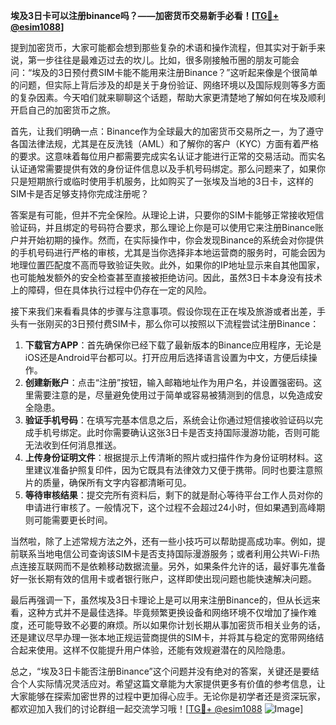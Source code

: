 **埃及3日卡可以注册binance吗？——加密货币交易新手必看！[[TG💪+ @esim1088](https://t.me/s/esim1088)]**

提到加密货币，大家可能都会想到那些复杂的术语和操作流程，但其实对于新手来说，第一步往往是最难迈过去的坎儿。比如，很多刚接触币圈的朋友可能会问：“埃及的3日预付费SIM卡能不能用来注册Binance？”这听起来像是个很简单的问题，但实际上背后涉及的却是关于身份验证、网络环境以及国际规则等多方面的复杂因素。今天咱们就来聊聊这个话题，帮助大家更清楚地了解如何在埃及顺利开启自己的加密货币之旅。

首先，让我们明确一点：Binance作为全球最大的加密货币交易所之一，为了遵守各国法律法规，尤其是在反洗钱（AML）和了解你的客户（KYC）方面有着严格的要求。这意味着每位用户都需要完成实名认证才能进行正常的交易活动。而实名认证通常需要提供有效的身份证件信息以及手机号码绑定。那么问题来了，如果你只是短期旅行或临时使用手机服务，比如购买了一张埃及当地的3日卡，这样的SIM卡是否足够支持你完成注册呢？

答案是有可能，但并不完全保险。从理论上讲，只要你的SIM卡能够正常接收短信验证码，并且绑定的号码符合要求，那么理论上你是可以使用它来注册Binance账户并开始初期的操作。然而，在实际操作中，你会发现Binance的系统会对你提供的手机号码进行严格的审核，尤其是当你选择非本地运营商的服务时，可能会因为地理位置匹配度不高而导致验证失败。此外，如果你的IP地址显示来自其他国家，也可能触发额外的安全检查甚至直接被拒绝访问。因此，虽然3日卡本身没有技术上的障碍，但在具体执行过程中仍存在一定的风险。

接下来我们来看看具体的步骤与注意事项。假设你现在正在埃及旅游或者出差，手头有一张刚买的3日预付费SIM卡，那么你可以按照以下流程尝试注册Binance：

1. **下载官方APP**：首先确保你已经下载了最新版本的Binance应用程序，无论是iOS还是Android平台都可以。打开应用后选择语言设置为中文，方便后续操作。
2. **创建新账户**：点击“注册”按钮，输入邮箱地址作为用户名，并设置强密码。这里需要注意的是，尽量避免使用过于简单或容易被猜测到的信息，以免造成安全隐患。
3. **验证手机号码**：在填写完基本信息之后，系统会让你通过短信接收验证码以完成手机号绑定。此时你需要确认这张3日卡是否支持国际漫游功能，否则可能无法收到任何消息推送。
4. **上传身份证明文件**：根据提示上传清晰的照片或扫描件作为身份证明材料。这里建议准备护照复印件，因为它既具有法律效力又便于携带。同时也要注意照片的质量，确保所有文字内容都清晰可见。
5. **等待审核结果**：提交完所有资料后，剩下的就是耐心等待平台工作人员对你的申请进行审核了。一般情况下，这个过程不会超过24小时，但如果遇到高峰期则可能需要更长时间。

当然啦，除了上述常规方法之外，还有一些小技巧可以帮助提高成功率。例如，提前联系当地电信公司查询该SIM卡是否支持国际漫游服务；或者利用公共Wi-Fi热点连接互联网而不是依赖移动数据流量。另外，如果条件允许的话，最好事先准备好一张长期有效的信用卡或者银行账户，这样即使出现问题也能快速解决问题。

最后再强调一下，虽然埃及3日卡理论上是可以用来注册Binance的，但从长远来看，这种方式并不是最佳选择。毕竟频繁更换设备和网络环境不仅增加了操作难度，还可能导致不必要的麻烦。所以如果你计划长期从事加密货币相关业务的话，还是建议尽早办理一张本地正规运营商提供的SIM卡，并将其与稳定的宽带网络结合起来使用。这样不仅能提升用户体验，还能有效规避潜在的风险隐患。

总之，“埃及3日卡能否注册Binance”这个问题并没有绝对的答案，关键还是要结合个人实际情况灵活应对。希望这篇文章能为大家提供更多有价值的参考信息，让大家能够在探索加密世界的过程中更加得心应手。无论你是初学者还是资深玩家，都欢迎加入我们的讨论群组一起交流学习哦！[[TG💪+ @esim1088](https://t.me/s/esim1088) ![Image](https://i.postimg.cc/4NQfJmqS/Snipaste-2025-05-13-00-14-12.png)]